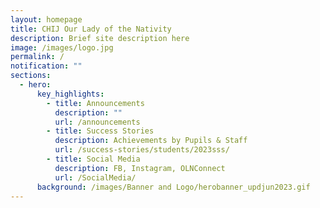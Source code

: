 ```yaml
---
layout: homepage
title: CHIJ Our Lady of the Nativity
description: Brief site description here
image: /images/logo.jpg
permalink: /
notification: ""
sections:
  - hero:
      key_highlights:
        - title: Announcements
          description: ""
          url: /announcements
        - title: Success Stories
          description: Achievements by Pupils & Staff
          url: /success-stories/students/2023sss/
        - title: Social Media
          description: FB, Instagram, OLNConnect
          url: /SocialMedia/
      background: /images/Banner and Logo/herobanner_updjun2023.gif
---
```

